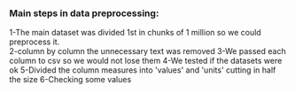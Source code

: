 ### Main steps in data preprocessing:
1-The main dataset was divided 1st in chunks of 1 million so we could preprocess it. \
2-column by column the unnecessary text was removed
3-We passed each column to csv so we would not lose them
4-We tested if the datasets were ok 
5-Divided the column measures into 'values' and 'units' cutting in half the size
6-Checking some values
